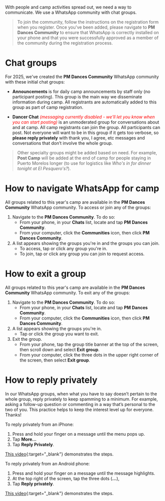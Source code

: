 With people and camp activities spread out, we need a way to communicate. We use a WhatsApp community with chat groups.

> To join the community, follow the instructions on the registration form when you register. Once you've been added, please navigate to **PM Dances Community** to ensure that WhatsApp is correctly installed on your phone and that you were successfully approved as a member of the community during the registration process.

# Chat groups

For 2025, we've created the **PM Dances Community** WhatsApp community with these initial chat groups:

- **Announcements** is for daily camp announcements by staff only (no participant posting). This group is the main way we disseminate information during camp. All registrants are automatically added to this group as part of camp registration. 

- **Dancer Chat** <span style="color: red">*(messaging currently disabled - we'll let you know when you can start posting)*</span> is an unmoderated group for conversations about and at camp. All camp registrants can join the group. All participants can post. Not everyone will want to be in this group if it gets too verbose, so **please reply privately** with thank you, I agree, etc messages and conversations that don’t involve the whole group.

> Other specialty groups might be added based on need. For example, **Post Camp** will be added at the end of camp for people staying in Puerto Morelos longer (to use for logistics like _Who's in for dinner tonight at El Pesquero's?_).

<!--**PM ‘25 Group Outings** is an unmoderated group to arrange and coordinate group trips to snorkel on the reef, cenotes, Mayan ruins, or even simply into La Colonia for a meal. The motivations for this group are:-->

<!--To reduce clutter in the main dancer chat group.-->

<!--To not require people to scroll through endless messages to find time-sensitive trip information.-->

<!--**Post Camp** is an unmoderated group that people staying in Puerto Morelos longer than camp use for logistics (like _Who's in for dinner tonight at El Pesquero's?_).  Anyone staying on after camp can join the group. All who join can post ***once camp ends***.-->

<!--After camp, **Dancer Chat** remains active for people to continue to use to connect. Please don't use **Post Camp** for postings that the whole camp might enjoy. People who return home tend to continue to live vicariously through those remaining in Puerto Morelos longer.-->

# How to navigate WhatsApp for camp

All groups related to this year's camp are available in the **PM Dances Community** WhatsApp community. To access or join any of the groups:

1. Navigate to the **PM Dances Community**. To do so:
   - From your phone, in your **Chats** list, locate and tap **PM Dances Community**.
   - From your computer, click the **Communities** icon, then click **PM Dances Community**.
2. A list appears showing the groups you're in and the groups you can join.
   - To access, tap or click any group you're in.
   - To join, tap or click any group you can join to request access.

# How to exit a group

All groups related to this year's camp are available in the **PM Dances Community** WhatsApp community. To exit any of the groups:

1. Navigate to the **PM Dances Community**. To do so:
   - From your phone, in your **Chats** list, locate and tap **PM Dances Community**.
   - From your computer, click the **Communities** icon, then click **PM Dances Community**.
2. A list appears showing the groups you're in.
   - Tap or click the group you want to exit.
3. Exit the group.
   - From your phone, tap the group title banner at the top of the screen, then scroll down and select **Exit group**.
   - From your computer, click the three dots in the upper right corner of the screen, then select **Exit group**.

# How to reply privately

In our WhatsApp groups, when what you have to say doesn’t pertain to the whole group, reply privately to keep spamming to a minimum. For example, asking a follow-up question or commenting in a way that’s personal to the two of you. This practice helps to keep the interest level up for everyone. Thanks!

To reply privately from an iPhone:

1. Press and hold your finger on a message until the menu pops up.
2. Tap **More…**
3. Tap **Reply Privately**.

[This video](https://www.youtube.com/watch?v=i1_1doLloFg){:target="_blank"} demonstrates the steps.

To reply privately from an Android phone:

1. Press and hold your finger on a message until the message highlights.
2. At the top right of the screen, tap the three dots (**…**),
3. Tap **Reply privately**.

[This video](https://www.youtube.com/watch?v=C2t1LxDsae0){:target="_blank"} demonstrates the steps.
